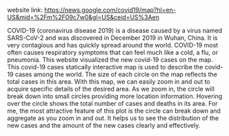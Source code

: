 website link: https://news.google.com/covid19/map?hl=en-US&mid=%2Fm%2F09c7w0&gl=US&ceid=US%3Aen

COVID-19 (coronavirus disease 2019) is a disease caused by a virus named SARS-CoV-2 and was discovered in December 2019 in Wuhan, China.
It is very contagious and has quickly spread around the world. 
COVID-19 most often causes respiratory symptoms that can feel much like a cold, a flu, or pneumonia.
This website visualized the new covid-19 cases on the map.
This covid-19 cases statically interactive map is used to describe the covid-19 cases among the world. 
The size of each circle on the map reflects the total cases in this area.
With this map, we can easily zoom in and out to acquire specific details of the desired area.
As we zoom in, the circle will break down into small circles providing more location information.
Hovering over the circle shows the total number of cases and deaths in its area.
For me, the most attractive feature of this plot is the circle can break down and aggregate as you zoom in and out.
It helps us to see the distribution of the new cases and the amount of the new cases clearly and effectively.
